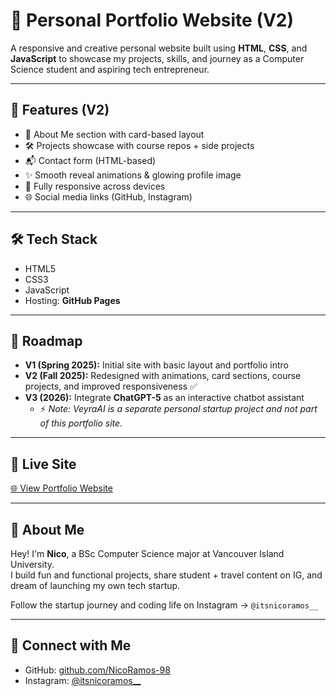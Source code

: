 # 💼 Personal Portfolio Website (V2)

A responsive and creative personal website built using **HTML**, **CSS**, and **JavaScript** to showcase my projects, skills, and journey as a Computer Science student and aspiring tech entrepreneur.

---

## 📌 Features (V2)

- 📖 About Me section with card-based layout  
- 🛠️ Projects showcase with course repos + side projects  
- 📬 Contact form (HTML-based)  
- ✨ Smooth reveal animations & glowing profile image  
- 📱 Fully responsive across devices  
- 🌐 Social media links (GitHub, Instagram)

---

## 🛠️ Tech Stack

- HTML5  
- CSS3  
- JavaScript  
- Hosting: **GitHub Pages**  

---

## 🚀 Roadmap

- **V1 (Spring 2025):** Initial site with basic layout and portfolio intro  
- **V2 (Fall 2025):** Redesigned with animations, card sections, course projects, and improved responsiveness ✅  
- **V3 (2026):** Integrate **ChatGPT-5** as an interactive chatbot assistant  
  - ⚡ *Note: VeyraAI is a separate personal startup project and not part of this portfolio site.*

---

## 🔗 Live Site

[🌐 View Portfolio Website](https://nicoramos-98.github.io/portfolio-webpage/)

---

## 🙋 About Me

Hey! I'm **Nico**, a BSc Computer Science major at Vancouver Island University.  
I build fun and functional projects, share student + travel content on IG, and dream of launching my own tech startup.  

Follow the startup journey and coding life on Instagram → `@itsnicoramos__`

---

## 🤝 Connect with Me

- GitHub: [github.com/NicoRamos-98](https://github.com/NicoRamos-98)  
- Instagram: [@itsnicoramos__](https://instagram.com/itsnicoramos__)  